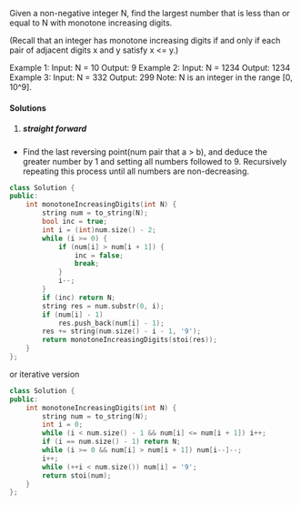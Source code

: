 Given a non-negative integer N, find the largest number that is less than or equal to N with monotone increasing digits.

(Recall that an integer has monotone increasing digits if and only if each pair of adjacent digits x and y satisfy x <= y.)

Example 1:
Input: N = 10
Output: 9
Example 2:
Input: N = 1234
Output: 1234
Example 3:
Input: N = 332
Output: 299
Note: N is an integer in the range [0, 10^9].

#### Solutions

1. ##### straight forward

- Find the last reversing point(num pair that a > b), and deduce the greater number by 1 and setting all numbers followed to 9. Recursively repeating this process until all numbers are non-decreasing.

```cpp
class Solution {
public:
    int monotoneIncreasingDigits(int N) {
        string num = to_string(N);
        bool inc = true;
        int i = (int)num.size() - 2;
        while (i >= 0) {
            if (num[i] > num[i + 1]) {
                inc = false;
                break;
            }
            i--;
        }
        if (inc) return N;
        string res = num.substr(0, i);
        if (num[i] - 1)
            res.push_back(num[i] - 1);
        res += string(num.size() - i - 1, '9');
        return monotoneIncreasingDigits(stoi(res));
    }
};
```


or iterative version

```cpp
class Solution {
public:
    int monotoneIncreasingDigits(int N) {
        string num = to_string(N);
        int i = 0;
        while (i < num.size() - 1 && num[i] <= num[i + 1]) i++;
        if (i == num.size() - 1) return N;
        while (i >= 0 && num[i] > num[i + 1]) num[i--]--;
        i++;
        while (++i < num.size()) num[i] = '9';
        return stoi(num);
    }
};
```